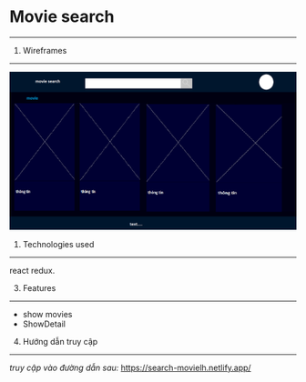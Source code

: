 # Movie search
---
1. Wireframes
---
![Wireframes](./image/mota.png)

1. Technologies used
---
react redux.

3. Features
---
- show movies
- ShowDetail
4. Hướng dẫn truy cập
---
*truy cập vào đường dẫn sau:* https://search-movielh.netlify.app/